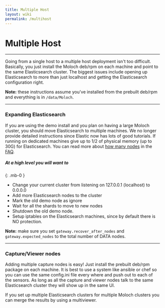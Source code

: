 ```yaml
---
title: Multiple Host
layout: wiki
permalink: /multihost
---
```


<div class="full-height-and-width-container with-footer p-3" markdown="1">

# Multiple Host

---

Going from a single host to a multiple host deployment isn't too difficult. Basically, you just install the Moloch deb/rpm on each machine and point to the same Elasticsearch cluster. The biggest issues include opening up Elasticsearch to more than just localhost and getting the Elasticsearch configuration right.

**Note:** these instructions assume you've installed from the prebuilt deb/rpm and everything is in `/data/Moloch`.

---

### Expanding Elasticsearch

If you are using the demo install and you plan on having a large Moloch cluster, you should move Elasticsearch to multiple machines. We no longer provide detailed instructions since Elastic now has lots of good tutorials. If running on dedicated machines give up to 1/2 of physical memory (up to 30G) for Elasticsearch. You can read more about [how many nodes](faq#how-many-elasticsearch-nodes-or-machines-do-i-need) in the [FAQ](faq).

##### At a high level you will want to
{: .mb-0 }

  * Change your current cluster from listening on 127.0.0.1 (localhost) to 0.0.0.0
  * Add more Elasticsearch nodes to the cluster
  * Mark the old demo node as ignore
  * Wait for all the shards to move to new nodes
  * Shutdown the old demo node.
  * Setup iptables on the Elasticsearch machines, since by default there is NO protection.

**Note:** make sure you set `gateway.recover_after_nodes` and `gateway.expected_nodes` to the total number of DATA nodes.

---

### Capture/Viewer nodes

Adding multiple capture nodes is easy! Just install the prebuilt deb/rpm package on each machine. It is best to use a system like ansible or chef so you can use the same config.ini file every where and push out to each of the sensors. As long as all the capture and viewer nodes talk to the same Elasticsearch cluster they will show up in the same UI.

If you set up multiple Elasticsearch clusters for multiple Moloch clusters you can merge the results by using a multiviewer.

</div>
